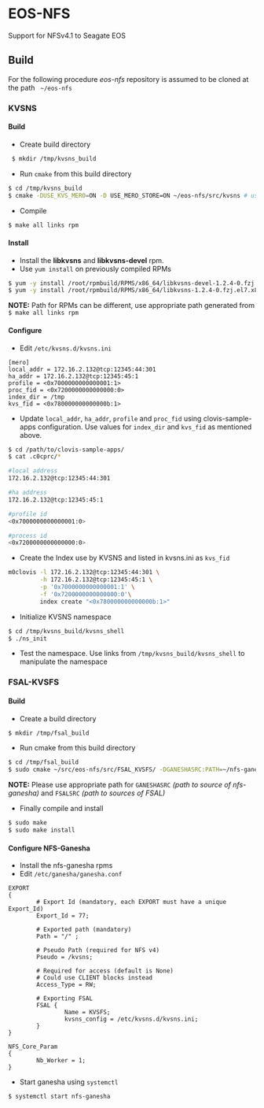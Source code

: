 # EOS-NFS
Support for NFSv4.1 to Seagate EOS

## Build
For the following procedure *eos-nfs* repository is assumed to be cloned at the path ` ~/eos-nfs`
### KVSNS
#### Build
- Create build directory
```sh
 $ mkdir /tmp/kvsns_build
 ```
- Run `cmake` from this build directory
```sh
$ cd /tmp/kvsns_build
$ cmake -DUSE_KVS_MERO=ON -D USE_MERO_STORE=ON ~/eos-nfs/src/kvsns # use appropriate path for kvsns
```
- Compile
```sh
$ make all links rpm
```

#### Install
- Install the **libkvsns** and **libkvsns-devel** rpm. 
- Use `yum install` on previously compiled RPMs
```sh
$ yum -y install /root/rpmbuild/RPMS/x86_64/libkvsns-devel-1.2.4-0.fzj.el7.x86_64.rpm
$ yum -y install /root/rpmbuild/RPMS/x86_64/libkvsns-1.2.4-0.fzj.el7.x86_64.rpm
```
**NOTE:** Path for RPMs can be different, use appropriate path generated from `$ make all links rpm`

#### Configure
- Edit `/etc/kvsns.d/kvsns.ini`
```
[mero]
local_addr = 172.16.2.132@tcp:12345:44:301
ha_addr = 172.16.2.132@tcp:12345:45:1
profile = <0x7000000000000001:1>
proc_fid = <0x7200000000000000:0>
index_dir = /tmp
kvs_fid = <0x780000000000000b:1>
```
- Update `local_addr`, `ha_addr`, `profile` and `proc_fid` using clovis-sample-apps configuration. Use values for `index_dir` and `kvs_fid` as mentioned above.
```sh
$ cd /path/to/clovis-sample-apps/
$ cat .c0cprc/*

#local address
172.16.2.132@tcp:12345:44:301

#ha address
172.16.2.132@tcp:12345:45:1

#profile id
<0x7000000000000001:0>

#process id
<0x7200000000000000:0>
```
- Create the Index use by KVSNS and listed in kvsns.ini as `kvs_fid`
```sh
m0clovis -l 172.16.2.132@tcp:12345:44:301 \
         -h 172.16.2.132@tcp:12345:45:1 \
         -p '0x7000000000000001:1' \
		 -f '0x7200000000000000:0'\
		 index create "<0x780000000000000b:1>"
```
- Initialize KVSNS namespace
```sh
$ cd /tmp/kvsns_build/kvsns_shell
$ ./ns_init
```
- Test the namespace. Use links from `/tmp/kvsns_build/kvsns_shell` to manipulate the namespace
 
### FSAL-KVSFS
#### Build
- Create a build directory
```sh
$ mkdir /tmp/fsal_build
```
- Run cmake from this build directory
```sh
$ cd /tmp/fsal_build
$ sudo cmake ~/src/eos-nfs/src/FSAL_KVSFS/ -DGANESHASRC:PATH=~/nfs-ganesha/src/ -DFSALSRC:PATH=~/eos-nfs/src/kvsfs/FSAL_KVSFS
```
**NOTE:** Please use appropriate path for `GANESHASRC` *(path to source of nfs-ganesha)* and `FSALSRC` *(path to sources of FSAL)*
- Finally compile and install
```sh
$ sudo make
$ sudo make install
```

#### Configure NFS-Ganesha
- Install the nfs-ganesha rpms
- Edit `/etc/ganesha/ganesha.conf`
```
EXPORT
{
        # Export Id (mandatory, each EXPORT must have a unique Export_Id)
        Export_Id = 77;

        # Exported path (mandatory)
        Path = "/" ;

        # Pseudo Path (required for NFS v4)
        Pseudo = /kvsns;

        # Required for access (default is None)
        # Could use CLIENT blocks instead
        Access_Type = RW;

        # Exporting FSAL
        FSAL {
                Name = KVSFS;
                kvsns_config = /etc/kvsns.d/kvsns.ini;
        }
}

NFS_Core_Param
{
        Nb_Worker = 1;
}
```
- Start ganesha using `systemctl`
```sh
$ systemctl start nfs-ganesha
```
